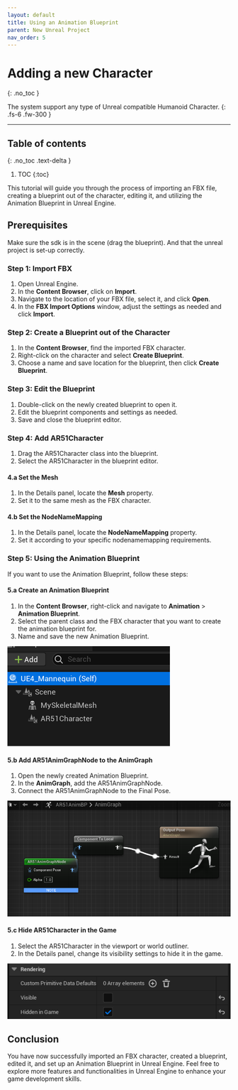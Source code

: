 ```yaml
---
layout: default
title: Using an Animation Blueprint
parent: New Unreal Project
nav_order: 5
---
```


# Adding a new Character 
{: .no_toc }

The system support any type of Unreal compatible Humanoid Character.
{: .fs-6 .fw-300 }



---
## Table of contents
{: .no_toc .text-delta }

1. TOC
{:toc}


This tutorial will guide you through the process of importing an FBX file, creating a blueprint out of the character, editing it, and utilizing the Animation Blueprint in Unreal Engine.


## Prerequisites
Make sure the sdk is in the scene (drag the blueprint).
And that the unreal project is set-up correctly.


### Step 1: Import FBX

1. Open Unreal Engine.
2. In the **Content Browser**, click on **Import**.
3. Navigate to the location of your FBX file, select it, and click **Open**.
4. In the **FBX Import Options** window, adjust the settings as needed and click **Import**.

### Step 2: Create a Blueprint out of the Character

1. In the **Content Browser**, find the imported FBX character.
2. Right-click on the character and select **Create Blueprint**.
3. Choose a name and save location for the blueprint, then click **Create Blueprint**.

### Step 3: Edit the Blueprint

1. Double-click on the newly created blueprint to open it.
2. Edit the blueprint components and settings as needed.
3. Save and close the blueprint editor.

### Step 4: Add AR51Character

1. Drag the AR51Character class into the blueprint.
2. Select the AR51Character in the blueprint editor.

#### 4.a Set the Mesh

1. In the Details panel, locate the **Mesh** property.
2. Set it to the same mesh as the FBX character.

#### 4.b Set the NodeNameMapping

1. In the Details panel, locate the **NodeNameMapping** property.
2. Set it according to your specific nodenamemapping requirements.

### Step 5: Using the Animation Blueprint

If you want to use the Animation Blueprint, follow these steps:

#### 5.a Create an Animation Blueprint

1. In the **Content Browser**, right-click and navigate to **Animation** > **Animation Blueprint**.
2. Select the parent class and the FBX character that you want to create the animation blueprint for.
3. Name and save the new Animation Blueprint.

![animation_node](/assets/images/unreal_blueprint_with_animation_node.png)


#### 5.b Add AR51AnimGraphNode to the AnimGraph

1. Open the newly created Animation Blueprint.
2. In the **AnimGraph**, add the AR51AnimGraphNode.
3. Connect the AR51AnimGraphNode to the Final Pose.

![animation_graph](/assets/images/unreal_animation_graph.png)


#### 5.c Hide AR51Character in the Game

1. Select the AR51Character in the viewport or world outliner.
2. In the Details panel, change its visibility settings to hide it in the game.

![hide_in_game](/assets/images/unreal_hide_in_game.png)


## Conclusion

You have now successfully imported an FBX character, created a blueprint, edited it, and set up an Animation Blueprint in Unreal Engine. Feel free to explore more features and functionalities in Unreal Engine to enhance your game development skills.
